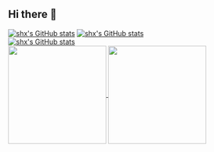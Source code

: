 ## Hi there 👋
[![shx's GitHub stats](https://github-readme-stats.vercel.app/api/pin/?username=coder-shx&show_owner=true&repo=qrio_handout)](https://github.com/anuraghazra/github-readme-stats)
[![shx's GitHub stats](https://github-readme-stats.vercel.app/api/pin/?username=coder-shx&show_owner=true&repo=five_in_a_row)](https://github.com/anuraghazra/github-readme-stats)
<br>
[![shx's GitHub stats](https://github-readme-stats.vercel.app/api/pin/?username=coder-shx&show_owner=true&repo=dianping)](https://github.com/anuraghazra/github-readme-stats)
<br>
<a href="https://github.com/anuraghazra/github-readme-stats">
  <img height=200 align="center" src="https://github-readme-stats.vercel.app/api?username=coder-shx&show_icons=true&rank_icon=github" />
</a>
<a href="https://github.com/anuraghazra/convoychat">
  <img height=200 align="center" src="https://github-readme-stats.vercel.app/api/top-langs?username=coder-shx&layout=compact&langs_count=8&card_width=320" />
</a>
